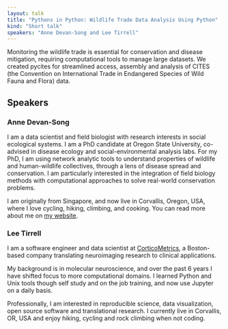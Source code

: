 ```yaml
---
layout: talk
title: "Pythons in Python: Wildlife Trade Data Analysis Using Python"
kind: "Short talk"
speakers: "Anne Devan-Song and Lee Tirrell"
---
```


Monitoring the wildlife trade is essential for conservation and disease mitigation, requiring computational tools to manage large datasets. We created pycites for streamlined access, assembly and analysis of CITES (the Convention on International Trade in Endangered Species of Wild Fauna and Flora) data.

## Speakers

### Anne Devan-Song

I am a data scientist and field biologist with research interests in social ecological systems. I am a PhD candidate at Oregon State University, co-advised in disease ecology and social-environmental analysis labs. For my PhD, I am using network analytic tools to understand properties of wildlife and human-wildlife collectives, through a lens of disease spread and conservation. I am particularly interested in the integration of field biology methods with computational approaches to solve real-world conservation problems. 

I am originally from Singapore, and now live in Corvallis, Oregon, USA, where I love cycling, hiking, climbing, and cooking. You can read more about me on [my website](https://devansong.weebly.com/).

### Lee Tirrell

I am a software engineer and data scientist at [CorticoMetrics](https://www.corticometrics.com), a Boston-based company translating neuroimaging research to clinical applications.

My background is in molecular neuroscience, and over the past 6 years I have shifted focus to more computational domains. I learned Python and Unix tools though self study and on the job training, and now use Jupyter on a daily basis.

Professionally, I am interested in reproducible science, data visualization, open source software and translational research. I currently live in Corvallis, OR, USA and enjoy hiking, cycling and rock climbing when not coding.
